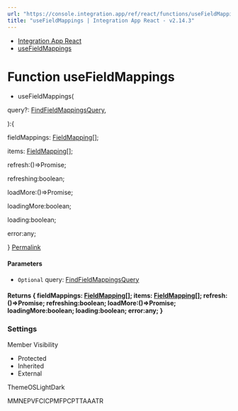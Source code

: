 ```yaml
---
url: "https://console.integration.app/ref/react/functions/useFieldMappings.html"
title: "useFieldMappings | Integration App React - v2.14.3"
---
```


- [Integration App React](https://console.integration.app/ref/react/index.html)
- [useFieldMappings](https://console.integration.app/ref/react/functions/useFieldMappings.html)

# Function useFieldMappings

- useFieldMappings(

query?: [FindFieldMappingsQuery](https://console.integration.app/ref/react/interfaces/FindFieldMappingsQuery.html),

):{

fieldMappings: [FieldMapping](https://console.integration.app/ref/react/interfaces/FieldMapping.html)\[\];

items: [FieldMapping](https://console.integration.app/ref/react/interfaces/FieldMapping.html)\[\];

refresh:()=>Promise<void>;

refreshing:boolean;

loadMore:()=>Promise<void>;

loadingMore:boolean;

loading:boolean;

error:any;

} [Permalink](https://console.integration.app/ref/react/functions/useFieldMappings.html#usefieldmappings)





#### Parameters



- `Optional` query: [FindFieldMappingsQuery](https://console.integration.app/ref/react/interfaces/FindFieldMappingsQuery.html)

#### Returns {  fieldMappings: [FieldMapping](https://console.integration.app/ref/react/interfaces/FieldMapping.html)\[\];  items: [FieldMapping](https://console.integration.app/ref/react/interfaces/FieldMapping.html)\[\];  refresh:()=>Promise<void>;  refreshing:boolean;  loadMore:()=>Promise<void>;  loadingMore:boolean;  loading:boolean;  error:any;  }

### Settings

Member Visibility

- Protected
- Inherited
- External

ThemeOSLightDark

MMNEPVFCICPMFPCPTTAAATR